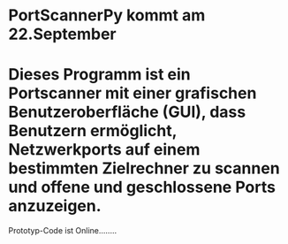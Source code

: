 # PortScannerPy kommt am 22.September
# Dieses Programm ist ein Portscanner mit einer grafischen Benutzeroberfläche (GUI), dass Benutzern ermöglicht, Netzwerkports auf einem bestimmten Zielrechner zu scannen und offene und geschlossene Ports anzuzeigen.





Prototyp-Code ist Online........

